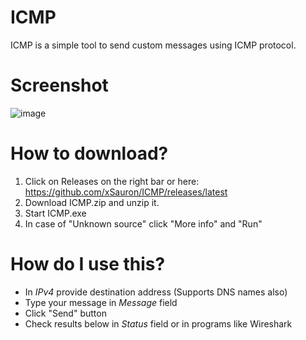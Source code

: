 # ICMP
ICMP is a simple tool to send custom messages using ICMP protocol.

# Screenshot
![image](https://user-images.githubusercontent.com/44329097/162615643-de6368ea-1e2f-4948-9cf8-84226280f5c8.png)

# How to download?
1. Click on Releases on the right bar or here: https://github.com/xSauron/ICMP/releases/latest
2. Download ICMP.zip and unzip it.
3. Start ICMP.exe
4. In case of "Unknown source" click "More info" and "Run"


# How do I use this?
- In *IPv4* provide destination address (Supports DNS names also)
- Type your message in *Message* field
- Click "Send" button
- Check results below in *Status* field or in programs like Wireshark
